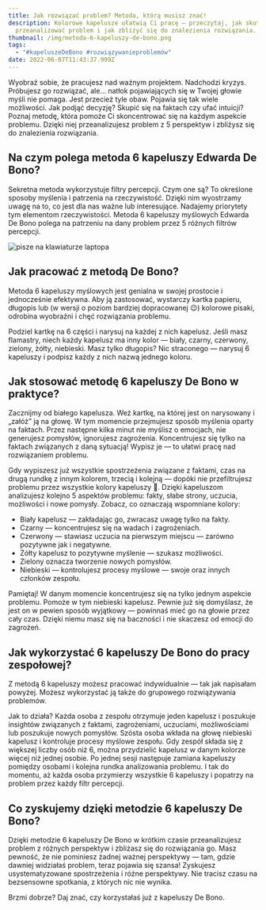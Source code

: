 ```yaml
---
title: Jak rozwiązać problem? Metoda, którą musisz znać!
description: Kolorowe kapelusze ułatwią Ci pracę — przeczytaj, jak skutecznie
  przeanalizować problem i jak zbliżyć się do znalezienia rozwiązania.
thumbnail: /img/metoda-6-kapeluszy-de-bono.png
tags:
  - "#kapeluszeDeBono #rozwiązywanieproblemów"
date: 2022-06-07T11:43:37.999Z
---
```

Wyobraź sobie, że pracujesz nad ważnym projektem. Nadchodzi kryzys. Próbujesz go rozwiązać, ale… natłok pojawiających się w Twojej głowie myśli nie pomaga. Jest przecież tyle obaw. Pojawia się tak wiele możliwości. Jak podjąć decyzję? Skupić się na faktach czy ufać intuicji? Poznaj metodę, która pomoże Ci skoncentrować się na każdym aspekcie problemu. Dzięki niej przeanalizujesz problem z 5 perspektyw i zbliżysz się do znalezienia rozwiązania.

## Na czym polega metoda 6 kapeluszy Edwarda De Bono? 

Sekretna metoda wykorzystuje filtry percepcji. Czym one są? To określone sposoby myślenia i patrzenia na rzeczywistość. Dzięki nim wyostrzamy uwagę na to, co jest dla nas ważne lub interesujące. Nadajemy priorytety tym elementom rzeczywistości. Metoda 6 kapeluszy myślowych Edwarda De Bono polega na patrzeniu na dany problem przez 5 różnych filtrów percepcji.

![pisze na klawiaturze laptopa](/img/efektywna-metoda-rozwiązywania-problemów.jpg "praca na komputerze")

## Jak pracować z metodą De Bono?

Metoda 6 kapeluszy myślowych jest genialna w swojej prostocie i jednocześnie efektywna. Aby ją zastosować, wystarczy kartka papieru, długopis lub (w wersji o poziom bardziej dopracowanej 😉) kolorowe pisaki, odrobina wyobraźni i chęć rozwiązania problemu. 

Podziel kartkę na 6 części i narysuj na każdej z nich kapelusz. Jeśli masz flamastry, niech każdy kapelusz ma inny kolor — biały, czarny, czerwony, zielony, żółty, niebieski. Masz tylko długopis? Nic straconego — narysuj 6 kapeluszy i podpisz każdy z nich nazwą jednego koloru. 

## Jak stosować metodę 6 kapeluszy De Bono w praktyce?

Zacznijmy od białego kapelusza. Weź kartkę, na której jest on narysowany i „załóż” ją na głowę. W tym momencie przejmujesz sposób myślenia oparty na faktach. Przez następne kilka minut nie myślisz o emocjach, nie generujesz pomysłów, ignorujesz zagrożenia. Koncentrujesz się tylko na faktach związanych z daną sytuacją! Wypisz je — to ułatwi pracę nad rozwiązaniem problemu.

Gdy wypiszesz już wszystkie spostrzeżenia związane z faktami, czas na drugą rundkę z innym kolorem, trzecią i kolejną — dopóki nie przefiltrujesz problemu przez wszystkie kolory kapeluszy 🙂. Dzięki kapeluszom analizujesz kolejno 5 aspektów problemu: fakty, słabe strony, uczucia, możliwości i nowe pomysły. Zobacz, co oznaczają wspomniane kolory:

* Biały kapelusz — zakładając go, zwracasz uwagę tylko na fakty.
* Czarny — koncentrujesz się na wadach i zagrożeniach.
* Czerwony — stawiasz uczucia na pierwszym miejscu — zarówno pozytywne jak i negatywne.
* Żółty kapelusz to pozytywne myślenie — szukasz możliwości.
* Zielony oznacza tworzenie nowych pomysłów.
* Niebieski — kontrolujesz procesy myślowe — swoje oraz innych członków zespołu.

Pamiętaj! W danym momencie koncentrujesz się na tylko jednym aspekcie problemu. Pomoże w tym niebieski kapelusz. Pewnie już się domyślasz, że jest on w pewien sposób wyjątkowy — powinnaś mieć go na głowie przez cały czas. Dzięki niemu masz się na baczności i nie skaczesz od emocji do zagrożeń.

## Jak wykorzystać 6 kapeluszy De Bono do pracy zespołowej?

Z metodą 6 kapeluszy możesz pracować indywidualnie — tak jak napisałam powyżej. Możesz wykorzystać ją także do grupowego rozwiązywania problemów. 

Jak to działa? Każda osoba z zespołu otrzymuje jeden kapelusz i poszukuje insightów związanych z faktami, zagrożeniami, uczuciami, możliwościami lub poszukuje nowych pomysłów. Szósta osoba wkłada na głowę niebieski kapelusz i kontroluje procesy myślowe zespołu. Gdy zespół składa się z większej liczby osób niż 6, można przydzielić kapelusz w danym kolorze więcej niż jednej osobie. Po jednej sesji następuje zamiana kapeluszy pomiędzy osobami i kolejna rundka analizowania problemu. I tak do momentu, aż każda osoba przymierzy wszystkie 6 kapeluszy i popatrzy na problem przez każdy filtr percepcji.

## Co zyskujemy dzięki metodzie 6 kapeluszy De Bono?

Dzięki metodzie 6 kapeluszy De Bono w krótkim czasie przeanalizujesz problem z różnych perspektyw i zbliżasz się do rozwiązania go. Masz pewność, że nie pominiesz żadnej ważnej perspektywy — tam, gdzie dawniej widziałaś problem, teraz pojawia się szansa! Zyskujesz usystematyzowane spostrzeżenia i różne perspektywy. Nie tracisz czasu na bezsensowne spotkania, z których nic nie wynika. 

Brzmi dobrze? Daj znać, czy korzystałaś już z kapeluszy De Bono.